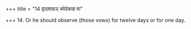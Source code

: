 +++
title = "14 द्वादशाहञ् चरेदेकाहं वा"

+++
14. Or he should observe (those vows) for twelve days or for one day.
